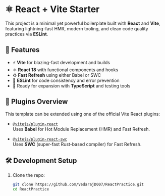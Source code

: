 # ⚛️ React + Vite Starter

This project is a minimal yet powerful boilerplate built with **React** and **Vite**, featuring lightning-fast HMR, modern tooling, and clean code quality practices via **ESLint**.

## 🚀 Features

- ⚡️ **Vite** for blazing-fast development and builds
- ⚛️ **React 18** with functional components and hooks
- ♻️ **Fast Refresh** using either Babel or SWC
- 🧹 **ESLint** for code consistency and error prevention
- 🧪 Ready for expansion with **TypeScript** and testing tools

## 🧩 Plugins Overview

This template can be extended using one of the official Vite React plugins:

- [`@vitejs/plugin-react`](https://github.com/vitejs/vite-plugin-react/tree/main/packages/plugin-react)  
  Uses **Babel** for Hot Module Replacement (HMR) and Fast Refresh.

- [`@vitejs/plugin-react-swc`](https://github.com/vitejs/vite-plugin-react/tree/main/packages/plugin-react-swc)  
  Uses **SWC** (super-fast Rust-based compiler) for Fast Refresh.

## 🛠️ Development Setup

1. Clone the repo:

   ```bash
   git clone https://github.com/VedarajD007/ReactPractice.git
   cd ReactPractice
